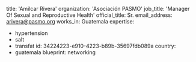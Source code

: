 title: 'Amilcar Rivera'
organization: 'Asociación PASMO'
job_title: 'Manager Of Sexual and Reproductive Health'
official_title: Sr.
email_address: arivera@pasmo.org
works_in: Guatemala
expertise:
  - hypertension
  - salt
  - transfat
id: 34224223-e910-4223-b89b-35697fdb089a
country:
  - guatemala
blueprint: networking

